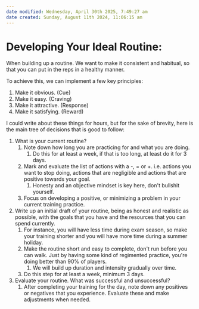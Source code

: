 ```yaml
---
date modified: Wednesday, April 30th 2025, 7:49:27 am
date created: Sunday, August 11th 2024, 11:06:15 am
---
```


# Developing Your Ideal Routine:

When building up a routine. We want to make it consistent and habitual, so that you can put in the reps in a healthy manner.

To achieve this, we can implement a few key principles:
1. Make it obvious. (Cue)
2. Make it easy. (Craving)
3. Make it attractive. (Response)
4. Make it satisfying. (Reward)

I could write about these things for hours, but for the sake of brevity, here is the main tree of decisions that is good to follow:

1. What is your current routine?
	1. Note down how long you are practicing for and what you are doing.
		1. Do this for at least a week, if that is too long, at least do it for 3 days.
	2. Mark and evaluate the list of actions with a -, = or +. i.e. actions you want to stop doing, actions that are negligible and actions that are positive towards your goal.
		1. Honesty and an objective mindset is key here, don't bullshit yourself.
	3. Focus on developing a positive, or minimizing a problem in your current training practice.
2. Write up an initial draft of your routine, being as honest and realistic as possible, with the goals that you have and the resources that you can spend currently.
	1. For instance, you will have less time during exam season, so make your training shorter and you will have more time during a summer holiday.
	2. Make the routine short and easy to complete, don't run before you can walk. Just by having some kind of regimented practice, you're doing better than 90% of players.
		1. We will build up duration and intensity gradually over time.
	3. Do this step for at least a week, minimum 3 days.
3. Evaluate your routine. What was successful and unsuccessful?
	1. After completing your training for the day, note down any positives or negatives that you experience. Evaluate these and make adjustments when needed.
